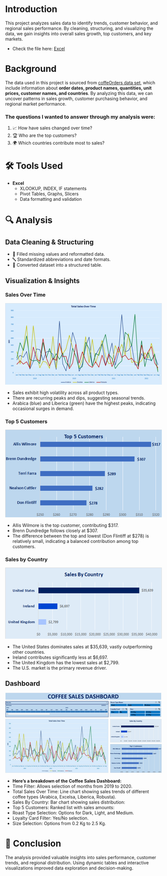 # Introduction  
This project analyzes sales data to identify trends, customer behavior, and regional sales performance. By cleaning, structuring, and visualizing the data, we gain insights into overall sales growth, top customers, and key markets.  
- Check the file here: [Excel](Project.xlsx)

# Background  
The data used in this project is sourced from [coffeOrders data set](coffeeOrdersData.xlsx), which include information about **order dates, product names, quantities, unit prices, customer names, and countries**. By analyzing this data, we can uncover patterns in sales growth, customer purchasing behavior, and regional market performance.  

### The questions I wanted to answer through my analysis were:  
1. 📈 How have sales changed over time?  
2. 🏆 Who are the top customers?  
3. 🌍 Which countries contribute most to sales?   

# 🛠 Tools Used  
- **Excel**  
  - XLOOKUP, INDEX, IF statements  
  - Pivot Tables, Graphs, Slicers  
  - Data formatting and validation  

# 🔍 Analysis  
## Data Cleaning & Structuring  
- 🧹 Filled missing values and reformatted data.  
- 🔤 Standardized abbreviations and date formats.  
- 📑 Converted dataset into a structured table.  

## Visualization & Insights  
### **Sales Over Time**
![Sales over Time](assets/Sales%20over%20Time.png)
- Sales exhibit high volatility across all product types.
- There are recurring peaks and dips, suggesting seasonal trends.
- Arabica (blue) and Liberica (green) have the highest peaks, indicating occasional surges in demand.
### **Top 5 Customers**
![Top 5 Customers](assets/Top%205%20Customers.png)
- Allis Wilmore is the top customer, contributing $317.
- Brenn Dundredge follows closely at $307.
- The difference between the top and lowest (Don Flintiff at $278) is relatively small, indicating a balanced contribution among top customers.
### **Sales by Country**
![Sales By Country](assets/Sales%20By%20Country.png)
- The United States dominates sales at $35,639, vastly outperforming other countries.
- Ireland contributes significantly less at $6,697.
- The United Kingdom has the lowest sales at $2,799.
- The U.S. market is the primary revenue driver.
## Dashboard
![Dashboard](assets/Dashboard.jpg)
- **Here’s a breakdown of the Coffee Sales Dashboard:**
- Time Filter: Allows selection of months from 2019 to 2020.
- Total Sales Over Time: Line chart showing sales trends of different coffee types (Arabica, Excelsa, Liberica, Robusta).
- Sales By Country: Bar chart showing sales distribution:
- Top 5 Customers: Ranked list with sales amounts:
- Roast Type Selection: Options for Dark, Light, and Medium.
- Loyalty Card Filter: Yes/No selection.
- Size Selection: Options from 0.2 Kg to 2.5 Kg.
# 📌 Conclusion  
The analysis provided valuable insights into sales performance, customer trends, and regional distribution. Using dynamic tables and interactive visualizations improved data exploration and decision-making.  
  
